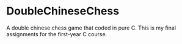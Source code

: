 # DoubleChineseChess
A double chinese chess game that coded in pure C. This is my final assignments for the first-year C course.
